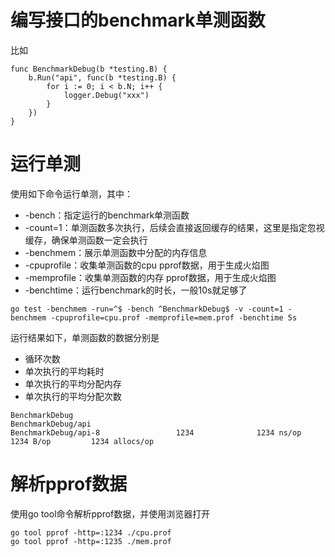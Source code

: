 # 编写接口的benchmark单测函数
比如

```golang
func BenchmarkDebug(b *testing.B) {
    b.Run("api", func(b *testing.B) {
        for i := 0; i < b.N; i++ {
            logger.Debug("xxx")
        }
    })
}
```

# 运行单测
使用如下命令运行单测，其中：
- -bench：指定运行的benchmark单测函数
- -count=1：单测函数多次执行，后续会直接返回缓存的结果，这里是指定忽视缓存，确保单测函数一定会执行
- -benchmem：展示单测函数中分配的内存信息
- -cpuprofile：收集单测函数的cpu pprof数据，用于生成火焰图
- -memprofile：收集单测函数的内存 pprof数据，用于生成火焰图
- -benchtime：运行benchmark的时长，一般10s就足够了
```
go test -benchmem -run=^$ -bench ^BenchmarkDebug$ -v -count=1 -benchmem -cpuprofile=cpu.prof -memprofile=mem.prof -benchtime 5s
```
运行结果如下，单测函数的数据分别是
- 循环次数
- 单次执行的平均耗时
- 单次执行的平均分配内存
- 单次执行的平均分配次数

```
BenchmarkDebug
BenchmarkDebug/api
BenchmarkDebug/api-8                 1234              1234 ns/op             1234 B/op         1234 allocs/op
```

# 解析pprof数据
使用go tool命令解析pprof数据，并使用浏览器打开
```shell
go tool pprof -http=:1234 ./cpu.prof
go tool pprof -http=:1235 ./mem.prof
```
